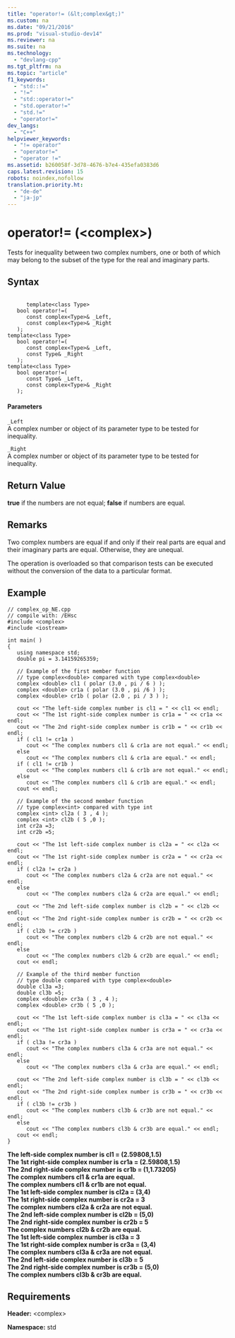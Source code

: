 ```yaml
---
title: "operator!= (&lt;complex&gt;)"
ms.custom: na
ms.date: "09/21/2016"
ms.prod: "visual-studio-dev14"
ms.reviewer: na
ms.suite: na
ms.technology: 
  - "devlang-cpp"
ms.tgt_pltfrm: na
ms.topic: "article"
f1_keywords: 
  - "std::!="
  - "!="
  - "std::operator!="
  - "std.operator!="
  - "std.!="
  - "operator!="
dev_langs: 
  - "C++"
helpviewer_keywords: 
  - "!= operator"
  - "operator!="
  - "operator !="
ms.assetid: b260058f-3d78-4676-b7e4-435efa0383d6
caps.latest.revision: 15
robots: noindex,nofollow
translation.priority.ht: 
  - "de-de"
  - "ja-jp"
---
```

# operator!= (&lt;complex&gt;)
Tests for inequality between two complex numbers, one or both of which may belong to the subset of the type for the real and imaginary parts.  
  
## Syntax  
  
```  
  
      template<class Type>  
   bool operator!=(  
      const complex<Type>& _Left,  
      const complex<Type>& _Right  
   );  
template<class Type>  
   bool operator!=(  
      const complex<Type>& _Left,  
      const Type& _Right  
   );  
template<class Type>  
   bool operator!=(  
      const Type& _Left,  
      const complex<Type>& _Right  
   );  
```  
  
#### Parameters  
 `_Left`  
 A complex number or object of its parameter type to be tested for inequality.  
  
 `_Right`  
 A complex number or object of its parameter type to be tested for inequality.  
  
## Return Value  
 **true** if the numbers are not equal; **false** if numbers are equal.  
  
## Remarks  
 Two complex numbers are equal if and only if their real parts are equal and their imaginary parts are equal. Otherwise, they are unequal.  
  
 The operation is overloaded so that comparison tests can be executed without the conversion of the data to a particular format.  
  
## Example  
  
```  
// complex_op_NE.cpp  
// compile with: /EHsc  
#include <complex>  
#include <iostream>  
  
int main( )  
{  
   using namespace std;  
   double pi = 3.14159265359;  
  
   // Example of the first member function  
   // type complex<double> compared with type complex<double>  
   complex <double> cl1 ( polar (3.0 , pi / 6 ) );  
   complex <double> cr1a ( polar (3.0 , pi /6 ) );  
   complex <double> cr1b ( polar (2.0 , pi / 3 ) );  
  
   cout << "The left-side complex number is cl1 = " << cl1 << endl;  
   cout << "The 1st right-side complex number is cr1a = " << cr1a << endl;  
   cout << "The 2nd right-side complex number is cr1b = " << cr1b << endl;  
   if ( cl1 != cr1a )  
      cout << "The complex numbers cl1 & cr1a are not equal." << endl;  
   else  
      cout << "The complex numbers cl1 & cr1a are equal." << endl;  
   if ( cl1 != cr1b )  
      cout << "The complex numbers cl1 & cr1b are not equal." << endl;  
   else  
      cout << "The complex numbers cl1 & cr1b are equal." << endl;  
   cout << endl;  
  
   // Example of the second member function  
   // type complex<int> compared with type int  
   complex <int> cl2a ( 3 , 4 );  
   complex <int> cl2b ( 5 ,0 );  
   int cr2a =3;  
   int cr2b =5;  
  
   cout << "The 1st left-side complex number is cl2a = " << cl2a << endl;  
   cout << "The 1st right-side complex number is cr2a = " << cr2a << endl;  
   if ( cl2a != cr2a )  
      cout << "The complex numbers cl2a & cr2a are not equal." << endl;  
   else  
      cout << "The complex numbers cl2a & cr2a are equal." << endl;  
  
   cout << "The 2nd left-side complex number is cl2b = " << cl2b << endl;  
   cout << "The 2nd right-side complex number is cr2b = " << cr2b << endl;  
   if ( cl2b != cr2b )  
      cout << "The complex numbers cl2b & cr2b are not equal." << endl;  
   else  
      cout << "The complex numbers cl2b & cr2b are equal." << endl;  
   cout << endl;  
  
   // Example of the third member function  
   // type double compared with type complex<double>  
   double cl3a =3;  
   double cl3b =5;  
   complex <double> cr3a ( 3 , 4 );  
   complex <double> cr3b ( 5 ,0 );  
  
   cout << "The 1st left-side complex number is cl3a = " << cl3a << endl;  
   cout << "The 1st right-side complex number is cr3a = " << cr3a << endl;  
   if ( cl3a != cr3a )  
      cout << "The complex numbers cl3a & cr3a are not equal." << endl;  
   else  
      cout << "The complex numbers cl3a & cr3a are equal." << endl;  
  
   cout << "The 2nd left-side complex number is cl3b = " << cl3b << endl;  
   cout << "The 2nd right-side complex number is cr3b = " << cr3b << endl;  
   if ( cl3b != cr3b )  
      cout << "The complex numbers cl3b & cr3b are not equal." << endl;  
   else  
      cout << "The complex numbers cl3b & cr3b are equal." << endl;  
   cout << endl;  
}  
```  
  
 **The left-side complex number is cl1 = (2.59808,1.5)**  
**The 1st right-side complex number is cr1a = (2.59808,1.5)**  
**The 2nd right-side complex number is cr1b = (1,1.73205)**  
**The complex numbers cl1 & cr1a are equal.**  
**The complex numbers cl1 & cr1b are not equal.**  
**The 1st left-side complex number is cl2a = (3,4)**  
**The 1st right-side complex number is cr2a = 3**  
**The complex numbers cl2a & cr2a are not equal.**  
**The 2nd left-side complex number is cl2b = (5,0)**  
**The 2nd right-side complex number is cr2b = 5**  
**The complex numbers cl2b & cr2b are equal.**  
**The 1st left-side complex number is cl3a = 3**  
**The 1st right-side complex number is cr3a = (3,4)**  
**The complex numbers cl3a & cr3a are not equal.**  
**The 2nd left-side complex number is cl3b = 5**  
**The 2nd right-side complex number is cr3b = (5,0)**  
**The complex numbers cl3b & cr3b are equal.**   
## Requirements  
 **Header:** \<complex>  
  
 **Namespace:** std